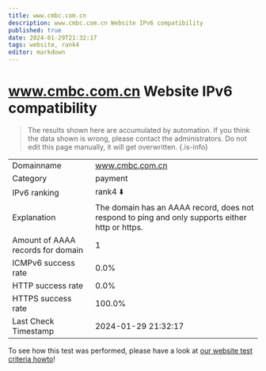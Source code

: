 ```yaml
---
title: www.cmbc.com.cn
description: www.cmbc.com.cn Website IPv6 compatibility
published: true
date: 2024-01-29T21:32:17
tags: website, rank4
editor: markdown
---
```


# www.cmbc.com.cn Website IPv6 compatibility

> The results shown here are accumulated by automation. If you think the data shown is wrong, please contact the administrators. 
> Do not edit this page manually, it will get overwritten.
{.is-info}


|   |   |
| - | - |
| Domainname | www.cmbc.com.cn
| Category | payment |
| IPv6 ranking | rank4 :arrow_down: |
| Explanation | The domain has an AAAA record, does not respond to ping and only supports either http or https. |
| Amount of AAAA records for domain | 1 |
| ICMPv6 success rate | 0.0%|
| HTTP success rate | 0.0% |
| HTTPS success rate | 100.0% |
| Last Check Timestamp | 2024-01-29 21:32:17 |

To see how this test was performed, please have a look at [our website test criteria howto](/howto/testcriteria/website)!

